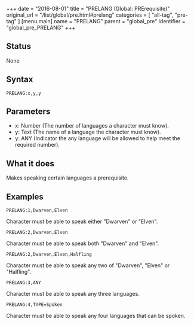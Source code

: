 +++
date = "2016-08-01"
title = "PRELANG (Global: PRErequisite)"
original_url = "/list/global/pre.html#prelang"
categories = [ "all-tag", "pre-tag" ]
[menu.main]
    name = "PRELANG"
    parent = "global_pre"
    identifier = "global_pre_PRELANG"
+++

## Status

None

## Syntax

`PRELANG:x,y,y`

## Parameters

-   x: Number (The number of languages a character
    must know).
-   y: Text (The name of a language the character
    must know).
-   y: ANY (Indicator the any language will be allowed
    to help meet the required number).



What it does
------------

Makes speaking certain languages a prerequisite.

Examples
--------

`PRELANG:1,Dwarven,Elven`

Character must be able to speak either "Dwarven" or "Elven".

`PRELANG:2,Dwarven,Elven`

Character must be able to speak both "Dwarven" and "Elven".

`PRELANG:2,Dwarven,Elven,Halfling`

Character must be able to speak any two of "Dwarven", "Elven" or
"Halfling".

`PRELANG:3,ANY`

Character must be able to speak any three languages.

`PRELANG:4,TYPE=Spoken`

Character must be able to speak any four languages that can be spoken.

